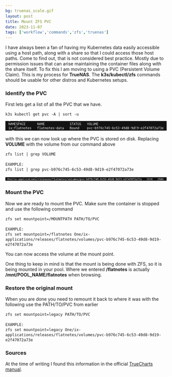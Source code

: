 ```yaml
---
bg: truenas_scale.gif
layout: post
title: Mount ZFS PVC
date: 2023-11-07
tags: ['workflow','commands','zfs','truenas']
---
```


I have always been a fan of having my Kubernetes data easily accessible using a host path, along with a share so that I could access those host paths.  Come to find out, that is not considered best practice.  Mostly due to permission issues that can arise maintaining the container files along with the share itself.  To fix this I am moving to using a PVC (Persistent Volume Claim). This is my process for **TrueNAS**. The **k3s/kubectl/zfs** commands should be usable for other distros and Kubernetes setups.

### Identify the PVC
First lets get a list of all the PVC that we have.  
```
k3s kubectl get pvc -A | sort -u  
```
![output](/assets/images/pvc_01.png)

with this we can now look up where the PVC is stored on disk. Replacing **VOLUME** with the volume from our command above  


```
zfs list | grep VOLUME

EXAMPLE:
zfs list | grep pvc-b976c745-6c53-49d8-9d19-e2f47072a73e
```
![output](/assets/images/pvc_02.png)

### Mount the PVC
Now we are ready to mount the PVC.  Make sure the container is stopped and use the following command

```
zfs set mountpoint=/MOUNTPATH PATH/TO/PVC

EXAMPLE:
zfs set mountpoint=/flatnotes One/ix-applications/releases/flatnotes/volumes/pvc-b976c745-6c53-49d8-9d19-e2f47072a73e
```

You can now access the volume at the mount point.  

One thing to keep in mind is that the mount is being done with ZFS, so it is being mounted in your pool.  Where we entered **/flatnotes** is actually **/mnt/POOL_NAME/flatnotes** when browsing.  

### Restore the original mount  
When you are done you need to remount it back to where it was with the following use the PATH/TO/PVC from earlier

```
zfs set mountpoint=legacy PATH/TO/PVC

EXAMPLE:
zfs set mountpoint=legacy One/ix-applications/releases/flatnotes/volumes/pvc-b976c745-6c53-49d8-9d19-e2f47072a73e
```  

### Sources
At the time of writing I found this information in the official [TrueCharts manual](https://truecharts.org/manual/SCALE/guides/pvc-access/).